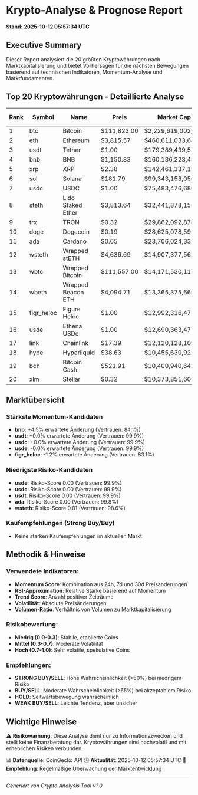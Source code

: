 # Krypto-Analyse & Prognose Report
**Stand: 2025-10-12 05:57:34 UTC**

## Executive Summary

Dieser Report analysiert die 20 größten Kryptowährungen nach Marktkapitalisierung und bietet Vorhersagen für die nächsten Bewegungen basierend auf technischen Indikatoren, Momentum-Analyse und Marktfundamenten.

## Top 20 Kryptowährungen - Detaillierte Analyse

|   Rank | Symbol     | Name               | Preis       | Market Cap         | Wahrscheinlichkeit ↑   | Wahrscheinlichkeit ↓   | Seitwärts   | Erwartete Änderung   | Empfehlung   | Vertrauen   |
|--------|------------|--------------------|-------------|--------------------|------------------------|------------------------|-------------|----------------------|--------------|-------------|
|      1 | btc        | Bitcoin            | $111,823.00 | $2,229,619,002,675 | 35.7%                  | 42.9%                  | 21.4%       | -2.0%                | WEAK SELL    | 96.8%       |
|      2 | eth        | Ethereum           | $3,815.57   | $460,611,033,645   | 26.7%                  | 53.3%                  | 20.0%       | -4.8%                | WEAK SELL    | 98.3%       |
|      3 | usdt       | Tether             | $1.00       | $179,389,439,529   | 43.3%                  | 36.7%                  | 20.0%       | +0.0%                | WEAK BUY     | 99.9%       |
|      4 | bnb        | BNB                | $1,150.83   | $160,136,223,432   | 53.3%                  | 26.7%                  | 20.0%       | +4.5%                | WEAK BUY     | 84.1%       |
|      5 | xrp        | XRP                | $2.38       | $142,461,337,152   | 26.7%                  | 53.3%                  | 20.0%       | -6.8%                | WEAK SELL    | 91.8%       |
|      6 | sol        | Solana             | $181.79     | $99,343,153,050    | 28.1%                  | 53.1%                  | 18.7%       | -6.7%                | WEAK SELL    | 97.3%       |
|      7 | usdc       | USDC               | $1.00       | $75,483,476,686    | 43.3%                  | 36.7%                  | 20.0%       | +0.0%                | WEAK BUY     | 99.9%       |
|      8 | steth      | Lido Staked Ether  | $3,813.64   | $32,441,878,154    | 26.7%                  | 53.3%                  | 20.0%       | -4.6%                | WEAK SELL    | 98.2%       |
|      9 | trx        | TRON               | $0.32       | $29,862,092,878    | 26.7%                  | 53.3%                  | 20.0%       | -2.7%                | WEAK SELL    | 96.4%       |
|     10 | doge       | Dogecoin           | $0.19       | $28,625,078,592    | 28.1%                  | 53.1%                  | 18.7%       | -8.5%                | WEAK SELL    | 92.5%       |
|     11 | ada        | Cardano            | $0.65       | $23,706,024,331    | 26.7%                  | 53.3%                  | 20.0%       | -7.8%                | WEAK SELL    | 99.8%       |
|     12 | wsteth     | Wrapped stETH      | $4,636.69   | $14,907,377,562    | 26.7%                  | 53.3%                  | 20.0%       | -4.7%                | WEAK SELL    | 98.6%       |
|     13 | wbtc       | Wrapped Bitcoin    | $111,557.00 | $14,171,530,117    | 35.7%                  | 42.9%                  | 21.4%       | -2.1%                | WEAK SELL    | 97.3%       |
|     14 | wbeth      | Wrapped Beacon ETH | $4,094.71   | $13,365,375,669    | 26.7%                  | 53.3%                  | 20.0%       | -4.7%                | WEAK SELL    | 93.5%       |
|     15 | figr_heloc | Figure Heloc       | $1.00       | $12,992,316,471    | 35.7%                  | 42.9%                  | 21.4%       | -1.2%                | WEAK SELL    | 83.1%       |
|     16 | usde       | Ethena USDe        | $1.00       | $12,690,363,477    | 35.7%                  | 42.9%                  | 21.4%       | -0.0%                | WEAK SELL    | 99.9%       |
|     17 | link       | Chainlink          | $17.39      | $12,120,128,109    | 28.1%                  | 53.1%                  | 18.7%       | -8.1%                | WEAK SELL    | 92.8%       |
|     18 | hype       | Hyperliquid        | $38.63      | $10,455,630,922    | 26.7%                  | 53.3%                  | 20.0%       | -8.5%                | WEAK SELL    | 95.5%       |
|     19 | bch        | Bitcoin Cash       | $521.91     | $10,400,940,642    | 26.7%                  | 53.3%                  | 20.0%       | -4.3%                | WEAK SELL    | 91.0%       |
|     20 | xlm        | Stellar            | $0.32       | $10,373,851,607    | 26.7%                  | 53.3%                  | 20.0%       | -5.8%                | WEAK SELL    | 98.1%       |

## Marktübersicht

### Stärkste Momentum-Kandidaten
- **bnb**: +4.5% erwartete Änderung (Vertrauen: 84.1%)
- **usdt**: +0.0% erwartete Änderung (Vertrauen: 99.9%)
- **usdc**: +0.0% erwartete Änderung (Vertrauen: 99.9%)
- **usde**: -0.0% erwartete Änderung (Vertrauen: 99.9%)
- **figr_heloc**: -1.2% erwartete Änderung (Vertrauen: 83.1%)


### Niedrigste Risiko-Kandidaten
- **usde**: Risiko-Score 0.00 (Vertrauen: 99.9%)
- **usdc**: Risiko-Score 0.00 (Vertrauen: 99.9%)
- **usdt**: Risiko-Score 0.00 (Vertrauen: 99.9%)
- **ada**: Risiko-Score 0.00 (Vertrauen: 99.8%)
- **wsteth**: Risiko-Score 0.01 (Vertrauen: 98.6%)


### Kaufempfehlungen (Strong Buy/Buy)
- Keine starken Kaufempfehlungen im aktuellen Markt


## Methodik & Hinweise

### Verwendete Indikatoren:
- **Momentum Score**: Kombination aus 24h, 7d und 30d Preisänderungen
- **RSI-Approximation**: Relative Stärke basierend auf Momentum
- **Trend Score**: Anzahl positiver Zeiträume
- **Volatilität**: Absolute Preisänderungen
- **Volumen-Ratio**: Verhältnis von Volumen zu Marktkapitalisierung

### Risikobewertung:
- **Niedrig (0.0-0.3)**: Stabile, etablierte Coins
- **Mittel (0.3-0.7)**: Moderate Volatilität
- **Hoch (0.7-1.0)**: Sehr volatile, spekulative Coins

### Empfehlungen:
- **STRONG BUY/SELL**: Hohe Wahrscheinlichkeit (>60%) bei niedrigem Risiko
- **BUY/SELL**: Moderate Wahrscheinlichkeit (>55%) bei akzeptablem Risiko
- **HOLD**: Seitwärtsbewegung wahrscheinlich
- **WEAK BUY/SELL**: Leichte Tendenz, aber unsicher

## Wichtige Hinweise

⚠️ **Risikowarnung**: Diese Analyse dient nur zu Informationszwecken und stellt keine Finanzberatung dar. Kryptowährungen sind hochvolatil und mit erheblichen Risiken verbunden.

📊 **Datenquelle**: CoinGecko API
🕒 **Aktualität**: 2025-10-12 05:57:34 UTC
🔄 **Empfehlung**: Regelmäßige Überwachung der Marktentwicklung

---
*Generiert von Crypto Analysis Tool v1.0*
